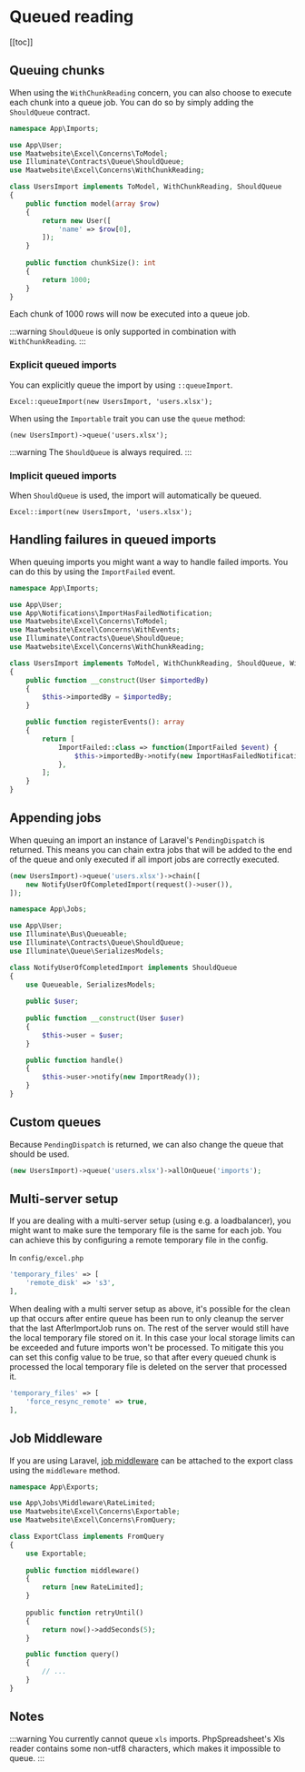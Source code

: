 # Queued reading

[[toc]]

## Queuing chunks

When using the `WithChunkReading` concern, you can also choose to execute each chunk into a queue job. You can do so by simply adding the `ShouldQueue` contract.

```php
namespace App\Imports;

use App\User;
use Maatwebsite\Excel\Concerns\ToModel;
use Illuminate\Contracts\Queue\ShouldQueue;
use Maatwebsite\Excel\Concerns\WithChunkReading;

class UsersImport implements ToModel, WithChunkReading, ShouldQueue
{
    public function model(array $row)
    {
        return new User([
            'name' => $row[0],
        ]);
    }
    
    public function chunkSize(): int
    {
        return 1000;
    }
}
```

Each chunk of 1000 rows will now be executed into a queue job.

:::warning
`ShouldQueue` is only supported in combination with `WithChunkReading`.
:::

### Explicit queued imports

You can explicitly queue the import by using `::queueImport`. 

```
Excel::queueImport(new UsersImport, 'users.xlsx');
```

When using the `Importable` trait you can use the `queue` method:

```
(new UsersImport)->queue('users.xlsx');
```

:::warning
The `ShouldQueue` is always required.
:::

### Implicit queued imports

When `ShouldQueue` is used, the import will automatically be queued.

```
Excel::import(new UsersImport, 'users.xlsx');
```

## Handling failures in queued imports

When queuing imports you might want a way to handle failed imports. You can do this by using the `ImportFailed` event.

```php
namespace App\Imports;

use App\User;
use App\Notifications\ImportHasFailedNotification;
use Maatwebsite\Excel\Concerns\ToModel;
use Maatwebsite\Excel\Concerns\WithEvents;
use Illuminate\Contracts\Queue\ShouldQueue;
use Maatwebsite\Excel\Concerns\WithChunkReading;

class UsersImport implements ToModel, WithChunkReading, ShouldQueue, WithEvents
{
    public function __construct(User $importedBy)
    {
        $this->importedBy = $importedBy;
    }

    public function registerEvents(): array
    {
        return [
            ImportFailed::class => function(ImportFailed $event) {
                $this->importedBy->notify(new ImportHasFailedNotification);
            },
        ];
    }
}
```

## Appending jobs

When queuing an import an instance of Laravel's `PendingDispatch` is returned. This means you can chain extra jobs that will be added to the end of the queue and only executed if all import jobs are correctly executed.

```php
(new UsersImport)->queue('users.xlsx')->chain([
    new NotifyUserOfCompletedImport(request()->user()),
]);
```

```php
namespace App\Jobs;

use App\User;
use Illuminate\Bus\Queueable;
use Illuminate\Contracts\Queue\ShouldQueue;
use Illuminate\Queue\SerializesModels;

class NotifyUserOfCompletedImport implements ShouldQueue
{
    use Queueable, SerializesModels;
    
    public $user;
    
    public function __construct(User $user)
    {
        $this->user = $user;
    }

    public function handle()
    {
        $this->user->notify(new ImportReady());
    }
}
```

## Custom queues

Because `PendingDispatch` is returned, we can also change the queue that should be used.

```php
(new UsersImport)->queue('users.xlsx')->allOnQueue('imports');
```

## Multi-server setup

If you are dealing with a multi-server setup (using e.g. a loadbalancer), you might want to make sure the temporary file is the same for each job. You can achieve this by configuring a remote temporary file in the config.

In `config/excel.php`

```php
'temporary_files' => [
    'remote_disk' => 's3',
],
```

When dealing with a multi server setup as above, it's possible for the clean up that occurs after entire queue has been run to only cleanup the server that the last AfterImportJob runs on. The rest of the server would still have the local temporary file stored on it. In this case your local storage limits can be exceeded and future imports won't be processed. To mitigate this you can set this config value to be true, so that after every queued chunk is processed the local temporary file is deleted on the server that processed it.

```php
'temporary_files' => [
    'force_resync_remote' => true,
],
```


## Job Middleware

If you are using Laravel, [job middleware](https://laravel.com/docs/7.x/queues#job-middleware) can be attached to the export class using the `middleware` method.

```php
namespace App\Exports;

use App\Jobs\Middleware\RateLimited;
use Maatwebsite\Excel\Concerns\Exportable;
use Maatwebsite\Excel\Concerns\FromQuery;

class ExportClass implements FromQuery
{
    use Exportable;
    
    public function middleware()
    {
        return [new RateLimited];
    }
    
    ppublic function retryUntil()
    {
        return now()->addSeconds(5);
    }

    public function query()
    {
        // ...
    }
}
```

## Notes
:::warning
You currently cannot queue `xls` imports. PhpSpreadsheet's Xls reader contains some non-utf8 characters, which makes it impossible to queue.
:::
